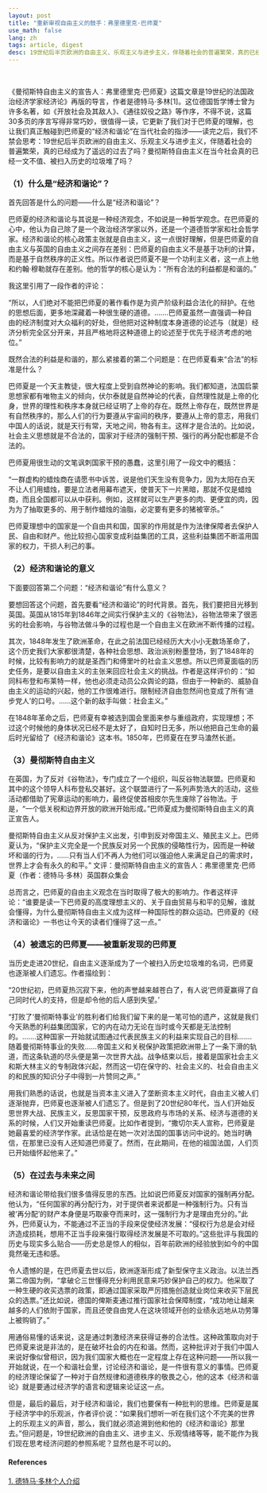 ```yaml
---
layout: post
title: "重新审视自由主义的鼓手：弗里德里克·巴师夏"
use_math: false
lang: zh
tags: article, digest
desc: 19世纪后半页欧洲的自由主义、乐观主义与进步主义，伴随着社会的普遍繁荣，真的已经成为了遥远的过去了吗？曼彻斯特自由主义在当今社会真的已经一文不值、被扫入历史的垃圾堆了吗？
---
```


<br>

《曼彻斯特自由主义的宣告人：弗里德里克·巴师夏》这篇文章是19世纪的法国政治经济学家经济论》再版的导言，作者是德特马·多林[1]。这位德国哲学博士曾为许多名著，如《开放社会及其敌人》、《通往奴役之路》等作序，不得不说，这篇30多页的序言写得非常巧妙，很值得一读，它更新了我们对于巴师夏的理解，也让我们真正触碰到巴师夏的“经济和谐论”在当代社会的指涉——读完之后，我们不禁会思考：19世纪后半页欧洲的自由主义、乐观主义与进步主义，伴随着社会的普遍繁荣，真的已经成为了遥远的过去了吗？曼彻斯特自由主义在当今社会真的已经一文不值、被扫入历史的垃圾堆了吗？

### （1）什么是“经济和谐论”？

首先回答是什么的问题——什么是“经济和谐论”？

巴师夏的经济和谐论与其说是一种经济观念，不如说是一种哲学观念。在巴师夏的心中，他认为自己除了是一个政治经济学家以外，还是一个道德哲学家和社会哲学家。经济和谐论的核心政策主张就是自由主义，这一点很好理解，但是巴师夏的自由主义与英国的自由主义之间存在差别：巴师夏的自由主义不是基于功利的计算，而是基于自然秩序的正义性。所以作者说巴师夏不是一个功利主义者，这一点上他和约翰·穆勒就存在差别。他的哲学的核心是认为：“所有合法的利益都是和谐的。”

我这里引用了一段作者的评论：

“所以，人们绝对不能把巴师夏的著作看作是为资产阶级利益合法化的辩护。在他的思想后面，更多地深藏着一种很生硬的道德。…….巴师夏虽然一直强调一种自由的经济制度对大众福利的好处，但他把对这种制度本身道德的论述与（就是）经济分析完全区分开来，并且严格地将这种道德上的论述至于优先于经济考虑的地位。”

既然合法的利益是和谐的，那么紧接着的第二个问题是：在巴师夏看来“合法”的标准是什么？

巴师夏是一个天主教徒，很大程度上受到自然神论的影响。我们都知道，法国启蒙思想家都有唯物主义的倾向，伏尔泰就是自然神论的代表，自然理性就是上帝的化身，世界的理性和秩序本身就已经证明了上帝的存在。既然上帝存在，既然世界是有自然秩序的，那么人们的行为要遵从宇宙间的秩序，要遵从上帝的意志，用我们中国人的话说，就是天行有常，天地之间，物各有主。这样才是合法的。比如说，社会主义思想就是不合法的，国家对于经济的强制干预、强行的再分配也都是不合法的。

巴师夏用很生动的文笔讽刺国家干预的愚蠢，这里引用了一段文中的概括：

“一群虚构的蜡烛商在请愿书中诉苦，说是他们天生没有竞争力，因为太阳在白天不让人们用蜡烛，要是立法者用幕布遮天，使普天下一片黑暗，那就不仅是蜡烛商，而且全国都可以从中获利。例如，这样就可以生产更多的肉、更便宜的肉，因为为了抽取更多的、用于制作蜡烛的油脂，必定要有更多的猪被宰杀。”

巴师夏理想中的国家是一个自由共和国，国家的作用就是作为法律保障者去保护人民、自由和财产。他比较担心国家变成利益集团的工具，这些利益集团不断滥用国家的权力，干损人利己的事。

### （2）经济和谐论的意义

下面要回答第二个问题：“经济和谐论”有什么意义？

要想回答这个问题，首先要看“经济和谐论”的时代背景。首先，我们要把目光移到英国。英国从1815年到1846年之间实行保护主义的《谷物法》，谷物法带来了很恶劣的社会影响，与谷物法做斗争的过程也是一个自由主义在欧洲不断传播的过程。

其次，1848年发生了欧洲革命，在此之前法国已经经历大大小小无数场革命了，这个历史我们大家都很清楚，各种社会思想、政治派别粉墨登场，到了1848年的时候，比较有影响力的就是圣西门和傅里叶的社会主义思想。所以巴师夏面临的历史任务，是要以自由主义的主张来回应社会主义的挑战。作者是这样评价的：“如同科布登和布莱特一样，他也必须走动员公众舆论的路，但由于一种新的、威胁自由主义的运动的兴起，他的工作很难进行。限制经济自由忽然间也变成了所有‘进步党人’的口号。……这个新的敌手叫做：社会主义。”

在1848年革命之后，巴师夏有幸被选到国会里面来参与重组政府，实现理想；不过这个时候他的身体状况已经不是太好了，自知时日无多，所以他把自己生命的最后时光留给了《经济和谐论》这本书。1850年，巴师夏在在罗马溘然长逝。

### （3）曼彻斯特自由主义

在英国，为了反对《谷物法》，专门成立了一个组织，叫反谷物法联盟。巴师夏和其中的这个领导人科布登私交甚好。这个联盟进行了一系列声势浩大的活动，这些活动都借助了宪章运动的影响力，最终促使首相皮尔先生废除了谷物法。于是，“一个低关税和边界开放的欧洲开始形成。”巴师夏成为曼彻斯特自由主义的真正宣告人。

曼彻斯特自由主义从反对保护主义出发，引申到反对帝国主义、殖民主义上。巴师夏认为，“保护主义完全是一个民族反对另一个民族的侵略性行为，因而是一种破坏和谐的行为，……只有当人们不再人为他们可以强迫他人来满足自己的需求时，世界上才会有永久的和平。”
文评：曼彻斯特自由主义的宣告人：弗里德里克·巴师夏（作者：德特马·多林）英国群众集会

总而言之，巴师夏的自由主义观念在当时取得了极大的影响力。作者这样评论：“谁要是读一下巴师夏的高度理想主义的、关于自由贸易与和平的见解，谁就会懂得，为什么曼彻斯特自由主义成为这样一种国际性的群众运动。巴师夏的《经济和谐论》一书也让今天的读者们懂得了这一点。”

### （4）被遗忘的巴师夏——被重新发现的巴师夏

当历史走进20世纪，自由主义逐渐成为了一个被扫入历史垃圾堆的名词，巴师夏也逐渐被人们遗忘。作者描绘到：

“20世纪初，巴师夏热沉寂下来，他的声誉越来越苍白了，有人说‘巴师夏赢得了自己同时代人的支持，但是却令他的后人感到失望。’

“打败了‘曼彻斯特事业’的胜利者们给我们留下来的是一笔可怕的遗产，这就是我们今天熟悉的利益集团国家，它的内在动力无论在当时或今天都是无法控制的。…….这种国家一开始就试图通过代表民族主义的利益来实现自己的目标….…随着曼彻斯特事业的失败……帝国主义和关税保护政策把欧洲带上了一条下滑的轨道，而这条轨道的尽头便是第一次世界大战。战争结束以后，接着是国家社会主义和斯大林主义的专制政体兴起，然而这一切在保守的、社会主义的、社会自由主义的和民族的知识分子中得到一片赞同之声。”

用我们熟悉的话说，也就是当资本主义进入了垄断资本主义时代，自由主义被人们逐渐抛弃，巴师夏也逐渐被人们遗忘了。但是到了20世纪80年代，当人们开始反思世界大战、民族主义，反思国家干预，反思政府与市场的关系、经济与道德的关系的时候，人们又开始重读巴师夏。比如作者提到，“撒切尔夫人宣称，巴师夏是她最喜爱的经济学作家。此话恰是在她一次对法国的国事访问中说的。她当时确信，在那里已没有人还知道巴师夏了。然而，在此期间，在他的祖国法国，人们页已开始缅怀起他来了。”

### （5）在过去与未来之间

经济和谐论带给我们很多值得反思的东西。比如说巴师夏反对国家的强制再分配。他认为，“任何国家的再分配行为，对于提供者来说都是一种强制行为。只有当被‘再分配’的财产本身便是巧取豪夺而来时，这一强制行为才是理由充分的。”此外，巴师夏认为，不能通过不正当的手段来促使经济发展：“侵权行为总是会对经济造成损耗，想用不正当手段来强行取得经济发展是不可取的。”这些批评与我国的历史与现实多么贴合——历史总是惊人的相似，百年前欧洲的经验放到如今的中国竟然毫无违和感。

令人遗憾的是，在巴师夏去世以后，欧洲逐渐形成了新型保守主义政治。以法兰西第二帝国为例，“拿破仑三世懂得充分利用民意来巧妙保护自己的权力。他采取了一种生硬的收买选票的政策，即通过国家采取严厉措施创造就业岗位来收买下层民众的选票。”还比如说，德国的俾斯麦通过推行国家社会保障制度，“成功地让越来越多的人们依附于国家，而且还使自由党人在这块领域开创的业绩永远地从功劳簿上被购销了。”

用通俗易懂的话来说，这是通过刺激经济来获得证券的合法性。这种政策取向对于巴师夏来说是非法的，是在破坏社会的内在和谐。然而，这种批评对于我们中国人来说好像似曾相识，因为我们国家大概也在一定程度上存在这种问题——所以我一开始就说，在一个和谐社会里，讨论经济和谐论，是一件很有意义的事情。巴师夏的经济理论保留了一种对于自然规律和道德秩序的敬畏之心，他的这本《经济和谐论》就是要通过经济学的语言和逻辑来论证这一点。

但是，最后的最后，对于经济和谐论，我们也要保有一种批判的思维。巴师夏是属于经济学中的乐观派，作者评价说：“如果我们想听一听在我们这个不完美的世界上的乐观主义的声音，那么，我们就必须追溯到他和他的《经济和谐论》那里去。”但问题是，19世纪欧洲的自由主义、进步主义、乐观情绪等等，能不能作为我们现在思考经济问题的参照系呢？显然也是不可以的。



#### References 

[1. 德特马·多林个人介绍](https://www.fraserinstitute.org/content/detmar-doering)
